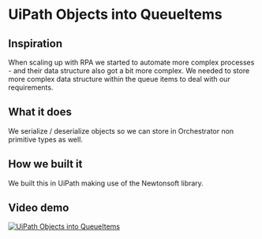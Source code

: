 # UiPath Objects into QueueItems
## Inspiration
When scaling up with RPA we started to automate more complex processes - and their data structure also got a bit more complex. We needed to store more complex data structure within the queue items to deal with our requirements.

## What it does
We serialize / deserialize objects so we can store in Orchestrator non primitive types as well.

## How we built it
We built this in UiPath making use of the Newtonsoft library.

## Video demo
[![UiPath Objects into QueueItems](https://img.youtube.com/vi/GB9Kdq3b-AE/0.jpg)](https://www.youtube.com/watch?v=GB9Kdq3b-AE "UiPath Objects into QueueItems")
